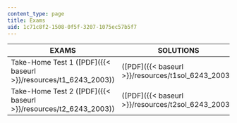 ```yaml
---
content_type: page
title: Exams
uid: 1c71c8f2-1508-0f5f-3207-1075ec57b5f7
---
```


| EXAMS | SOLUTIONS |
| --- | --- |
| Take-Home Test 1 ([PDF]({{< baseurl >}}/resources/t1_6243_2003)) | ([PDF]({{< baseurl >}}/resources/t1sol_6243_2003)) |
| Take-Home Test 2 ([PDF]({{< baseurl >}}/resources/t2_6243_2003)) | ([PDF]({{< baseurl >}}/resources/t2sol_6243_2003))